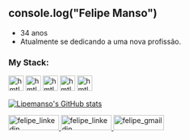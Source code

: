 ## console.log("Felipe Manso")
* 34 anos
* Atualmente se dedicando a uma nova profissão.

### My Stack:
<img  width="30" heigth="30" style="max-width 100%;" alt="hmtl5_icone" src="https://cdn.jsdelivr.net/gh/devicons/devicon/icons/html5/html5-original.svg"></img>
<img  width="30" heigth="30" style="max-width 100%;" alt="hmtl5_icone" src="https://cdn.jsdelivr.net/gh/devicons/devicon/icons/css3/css3-original.svg"></img>
<img  width="30" heigth="30" style="max-width 100%;" alt="hmtl5_icone" src="https://cdn.jsdelivr.net/gh/devicons/devicon/icons/javascript/javascript-original.svg"></img>
<img  width="30" heigth="30" style="max-width 100%;" alt="hmtl5_icone" src="https://cdn.jsdelivr.net/gh/devicons/devicon/icons/git/git-original.svg"></img>
<img  width="30" heigth="30" style="max-width 100%;" alt="hmtl5_icone" src="https://cdn.jsdelivr.net/gh/devicons/devicon/icons/linux/linux-original.svg"></img>

[![Lipemanso's GitHub stats](https://github-readme-stats.vercel.app/api?username=Lipemanso&show_icons=true&count_private=true&theme=tokyonight)](https://github.com/Lipemanso/github-readme-stats)



<a href="https://www.linkedin.com/in/lipemanso/" target="_blank">
  <img width="100" height="30" alt="felipe_linkedin" src="https://img.shields.io/badge/LinkedIn-0077B5?style=for-the-badge&logo=linkedin&logoColor=white" />
</a>
<a href="https://www.twitter.com/lipemansotdah/" target="_blank">
  <img width="100" height="30" alt="felipe_linkedin" src="https://img.shields.io/badge/Twitter-1DA1F2?style=for-the-badge&logo=twitter&logoColor=white" />
</a>
<a href="mailto:contatofemanso@gmail.com" target="_blank">
  <img width="100" height="30" alt="felipe_gmail" src="https://img.shields.io/badge/Gmail-D14836?style=for-the-badge&logo=gmail&logoColor=white" />
</a>

<!--
**Lipemanso/Lipemanso** is a ✨ _special_ ✨ repository because its `README.md` (this file) appears on your GitHub profile.

Here are some ideas to get you started:

- 🔭 I’m currently working on ...
- 🌱 I’m currently learning ...
- 👯 I’m looking to collaborate on ...
- 🤔 I’m looking for help with ...
- 💬 Ask me about ...
- 📫 How to reach me: ...
- 😄 Pronouns: ...
- ⚡ Fun fact: ...
-->
